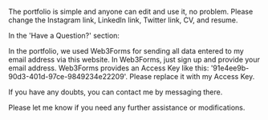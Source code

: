 The portfolio is simple and anyone can edit and use it, no problem. Please change the Instagram link, LinkedIn link, Twitter link, CV, and resume.

In the 'Have a Question?' section:

In the portfolio, we used Web3Forms for sending all data entered to my email address via this website. In Web3Forms, 
just sign up and provide your email address. 
Web3Forms provides an Access Key like this: '91e4ee9b-90d3-401d-97ce-9849234e22209'. Please replace it with my Access Key.

If you have any doubts, you can contact me by messaging there.

Please let me know if you need any further assistance or modifications.
